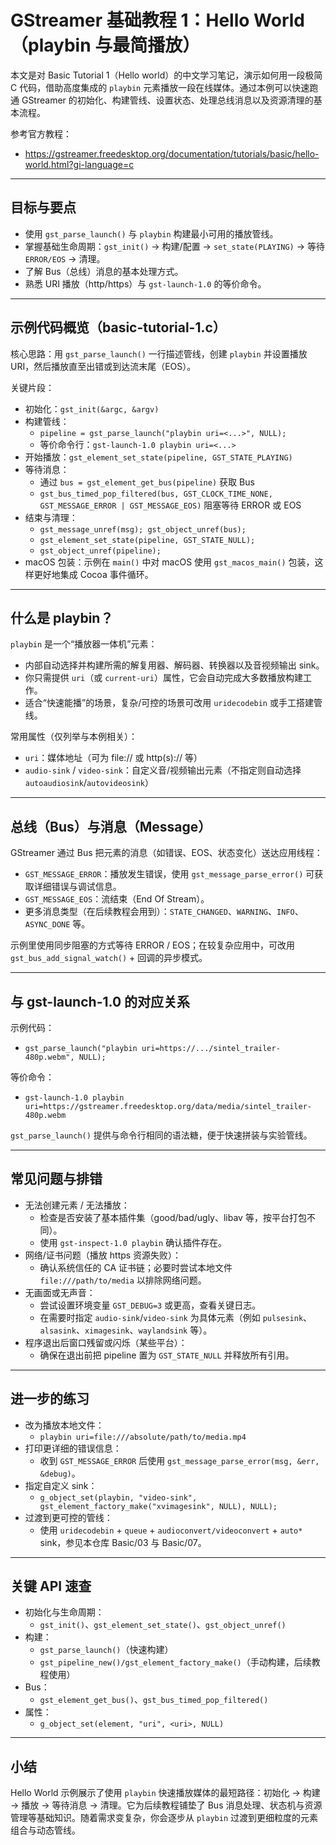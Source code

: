 # GStreamer 基础教程 1：Hello World（playbin 与最简播放）

本文是对 Basic Tutorial 1（Hello world）的中文学习笔记，演示如何用一段极简 C 代码，借助高度集成的 `playbin` 元素播放一段在线媒体。通过本例可以快速跑通 GStreamer 的初始化、构建管线、设置状态、处理总线消息以及资源清理的基本流程。

参考官方教程：
- https://gstreamer.freedesktop.org/documentation/tutorials/basic/hello-world.html?gi-language=c

---

## 目标与要点
- 使用 `gst_parse_launch()` 与 `playbin` 构建最小可用的播放管线。
- 掌握基础生命周期：`gst_init()` → 构建/配置 → `set_state(PLAYING)` → 等待 `ERROR/EOS` → 清理。
- 了解 Bus（总线）消息的基本处理方式。
- 熟悉 URI 播放（http/https）与 `gst-launch-1.0` 的等价命令。

---

## 示例代码概览（basic-tutorial-1.c）

核心思路：用 `gst_parse_launch()` 一行描述管线，创建 `playbin` 并设置播放 URI，然后播放直至出错或到达流末尾（EOS）。

关键片段：
- 初始化：`gst_init(&argc, &argv)`
- 构建管线：
  - `pipeline = gst_parse_launch("playbin uri=<...>", NULL);`
  - 等价命令行：`gst-launch-1.0 playbin uri=<...>`
- 开始播放：`gst_element_set_state(pipeline, GST_STATE_PLAYING)`
- 等待消息：
  - 通过 `bus = gst_element_get_bus(pipeline)` 获取 Bus
  - `gst_bus_timed_pop_filtered(bus, GST_CLOCK_TIME_NONE, GST_MESSAGE_ERROR | GST_MESSAGE_EOS)` 阻塞等待 ERROR 或 EOS
- 结束与清理：
  - `gst_message_unref(msg); gst_object_unref(bus);`
  - `gst_element_set_state(pipeline, GST_STATE_NULL);`
  - `gst_object_unref(pipeline);`
- macOS 包装：示例在 `main()` 中对 macOS 使用 `gst_macos_main()` 包装，这样更好地集成 Cocoa 事件循环。

---

## 什么是 playbin？

`playbin` 是一个“播放器一体机”元素：
- 内部自动选择并构建所需的解复用器、解码器、转换器以及音视频输出 sink。
- 你只需提供 `uri`（或 `current-uri`）属性，它会自动完成大多数播放构建工作。
- 适合“快速能播”的场景，复杂/可控的场景可改用 `uridecodebin` 或手工搭建管线。

常用属性（仅列举与本例相关）：
- `uri`：媒体地址（可为 file:// 或 http(s):// 等）
- `audio-sink` / `video-sink`：自定义音/视频输出元素（不指定则自动选择 `autoaudiosink`/`autovideosink`）

---

## 总线（Bus）与消息（Message）

GStreamer 通过 Bus 把元素的消息（如错误、EOS、状态变化）送达应用线程：
- `GST_MESSAGE_ERROR`：播放发生错误，使用 `gst_message_parse_error()` 可获取详细错误与调试信息。
- `GST_MESSAGE_EOS`：流结束（End Of Stream）。
- 更多消息类型（在后续教程会用到）：`STATE_CHANGED`、`WARNING`、`INFO`、`ASYNC_DONE` 等。

示例里使用同步阻塞的方式等待 ERROR / EOS；在较复杂应用中，可改用 `gst_bus_add_signal_watch()` + 回调的异步模式。

---

## 与 gst-launch-1.0 的对应关系

示例代码：
- `gst_parse_launch("playbin uri=https://.../sintel_trailer-480p.webm", NULL);`

等价命令：
- `gst-launch-1.0 playbin uri=https://gstreamer.freedesktop.org/data/media/sintel_trailer-480p.webm`

`gst_parse_launch()` 提供与命令行相同的语法糖，便于快速拼装与实验管线。

---

## 常见问题与排错

- 无法创建元素 / 无法播放：
  - 检查是否安装了基本插件集（good/bad/ugly、libav 等，按平台打包不同）。
  - 使用 `gst-inspect-1.0 playbin` 确认插件存在。
- 网络/证书问题（播放 https 资源失败）：
  - 确认系统信任的 CA 证书链；必要时尝试本地文件 `file:///path/to/media` 以排除网络问题。
- 无画面或无声音：
  - 尝试设置环境变量 `GST_DEBUG=3` 或更高，查看关键日志。
  - 在需要时指定 `audio-sink`/`video-sink` 为具体元素（例如 `pulsesink`、`alsasink`、`ximagesink`、`waylandsink` 等）。
- 程序退出后窗口残留或闪烁（某些平台）：
  - 确保在退出前把 pipeline 置为 `GST_STATE_NULL` 并释放所有引用。

---

## 进一步的练习

- 改为播放本地文件：
  - `playbin uri=file:///absolute/path/to/media.mp4`
- 打印更详细的错误信息：
  - 收到 `GST_MESSAGE_ERROR` 后使用 `gst_message_parse_error(msg, &err, &debug)`。
- 指定自定义 sink：
  - `g_object_set(playbin, "video-sink", gst_element_factory_make("xvimagesink", NULL), NULL);`
- 过渡到更可控的管线：
  - 使用 `uridecodebin` + `queue` + `audioconvert/videoconvert` + `auto*` sink，参见本仓库 Basic/03 与 Basic/07。

---

## 关键 API 速查

- 初始化与生命周期：
  - `gst_init()`、`gst_element_set_state()`、`gst_object_unref()`
- 构建：
  - `gst_parse_launch()`（快速构建）
  - `gst_pipeline_new()/gst_element_factory_make()`（手动构建，后续教程使用）
- Bus：
  - `gst_element_get_bus()`、`gst_bus_timed_pop_filtered()`
- 属性：
  - `g_object_set(element, "uri", <uri>, NULL)`

---

## 小结

Hello World 示例展示了使用 `playbin` 快速播放媒体的最短路径：初始化 → 构建 → 播放 → 等待消息 → 清理。它为后续教程铺垫了 Bus 消息处理、状态机与资源管理等基础知识。随着需求变复杂，你会逐步从 `playbin` 过渡到更细粒度的元素组合与动态管线。

